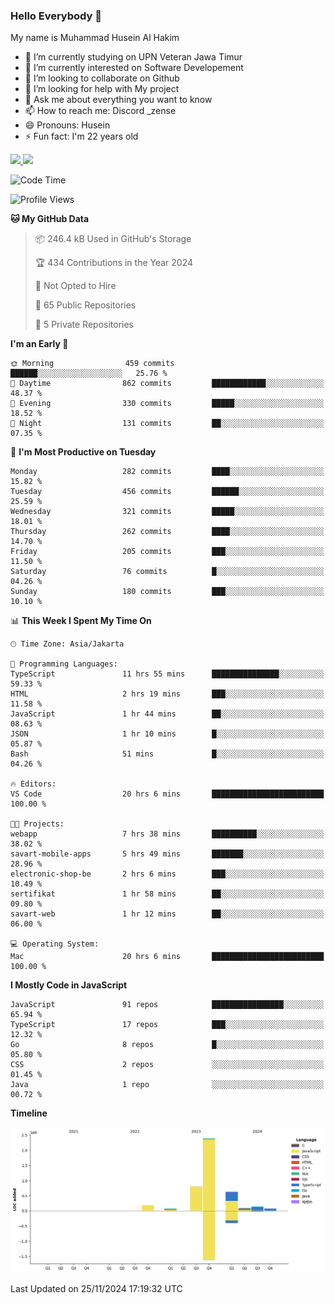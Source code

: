 ### Hello Everybody 👋

My name is Muhammad Husein Al Hakim

- 🔭 I’m currently studying on UPN Veteran Jawa Timur
- 🌱 I’m currently interested on Software Developement
- 👯 I’m looking to collaborate on Github
- 🤔 I’m looking for help with My project
- 💬 Ask me about everything you want to know
- 📫 How to reach me: Discord _zense
- 😄 Pronouns: Husein
- ⚡ Fun fact: I'm 22 years old

<p align="left">
<a href="https://github.com/huseinhq">
  <img height="180em" src="https://github-readme-stats-eight-theta.vercel.app/api?username=huseinhq&show_icons=true&theme=algolia&include_all_commits=true&count_private=true"/>
  <img height="180em" src="https://github-readme-stats-eight-theta.vercel.app/api/top-langs/?username=huseinhq&layout=compact&langs_count=8&theme=algolia"/>
</a>
</p>

<!--START_SECTION:waka-->
![Code Time](http://img.shields.io/badge/Code%20Time-1%2C624%20hrs%2045%20mins-blue)

![Profile Views](http://img.shields.io/badge/Profile%20Views-2-blue)

**🐱 My GitHub Data** 

> 📦 246.4 kB Used in GitHub's Storage 
 > 
> 🏆 434 Contributions in the Year 2024
 > 
> 🚫 Not Opted to Hire
 > 
> 📜 65 Public Repositories 
 > 
> 🔑 5 Private Repositories 
 > 
**I'm an Early 🐤** 

```text
🌞 Morning                459 commits         ██████░░░░░░░░░░░░░░░░░░░   25.76 % 
🌆 Daytime                862 commits         ████████████░░░░░░░░░░░░░   48.37 % 
🌃 Evening                330 commits         █████░░░░░░░░░░░░░░░░░░░░   18.52 % 
🌙 Night                  131 commits         ██░░░░░░░░░░░░░░░░░░░░░░░   07.35 % 
```
📅 **I'm Most Productive on Tuesday** 

```text
Monday                   282 commits         ████░░░░░░░░░░░░░░░░░░░░░   15.82 % 
Tuesday                  456 commits         ██████░░░░░░░░░░░░░░░░░░░   25.59 % 
Wednesday                321 commits         █████░░░░░░░░░░░░░░░░░░░░   18.01 % 
Thursday                 262 commits         ████░░░░░░░░░░░░░░░░░░░░░   14.70 % 
Friday                   205 commits         ███░░░░░░░░░░░░░░░░░░░░░░   11.50 % 
Saturday                 76 commits          █░░░░░░░░░░░░░░░░░░░░░░░░   04.26 % 
Sunday                   180 commits         ███░░░░░░░░░░░░░░░░░░░░░░   10.10 % 
```


📊 **This Week I Spent My Time On** 

```text
🕑︎ Time Zone: Asia/Jakarta

💬 Programming Languages: 
TypeScript               11 hrs 55 mins      ███████████████░░░░░░░░░░   59.33 % 
HTML                     2 hrs 19 mins       ███░░░░░░░░░░░░░░░░░░░░░░   11.58 % 
JavaScript               1 hr 44 mins        ██░░░░░░░░░░░░░░░░░░░░░░░   08.63 % 
JSON                     1 hr 10 mins        █░░░░░░░░░░░░░░░░░░░░░░░░   05.87 % 
Bash                     51 mins             █░░░░░░░░░░░░░░░░░░░░░░░░   04.26 % 

🔥 Editors: 
VS Code                  20 hrs 6 mins       █████████████████████████   100.00 % 

🐱‍💻 Projects: 
webapp                   7 hrs 38 mins       ██████████░░░░░░░░░░░░░░░   38.02 % 
savart-mobile-apps       5 hrs 49 mins       ███████░░░░░░░░░░░░░░░░░░   28.96 % 
electronic-shop-be       2 hrs 6 mins        ███░░░░░░░░░░░░░░░░░░░░░░   10.49 % 
sertifikat               1 hr 58 mins        ██░░░░░░░░░░░░░░░░░░░░░░░   09.80 % 
savart-web               1 hr 12 mins        ██░░░░░░░░░░░░░░░░░░░░░░░   06.00 % 

💻 Operating System: 
Mac                      20 hrs 6 mins       █████████████████████████   100.00 % 
```

**I Mostly Code in JavaScript** 

```text
JavaScript               91 repos            ████████████████░░░░░░░░░   65.94 % 
TypeScript               17 repos            ███░░░░░░░░░░░░░░░░░░░░░░   12.32 % 
Go                       8 repos             █░░░░░░░░░░░░░░░░░░░░░░░░   05.80 % 
CSS                      2 repos             ░░░░░░░░░░░░░░░░░░░░░░░░░   01.45 % 
Java                     1 repo              ░░░░░░░░░░░░░░░░░░░░░░░░░   00.72 % 
```



**Timeline**

![Lines of Code chart](https://raw.githubusercontent.com/HuseinHQ/HuseinHQ/main/assets/bar_graph.png)


 Last Updated on 25/11/2024 17:19:32 UTC
<!--END_SECTION:waka-->
